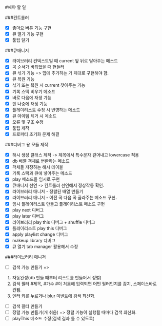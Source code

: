 #해야 할 일

###컨트롤러
- [x] 좋아요 버튼 기능 구현
- [x] 큐 열기 기능 구현
- [x] 툴팁 달기

###큐매니저
- [x] 라이브러리 컨텍스트일 때 current 앞 뒤로 달아주는 메소드
- [x] 곡 순서가 바뀌었을 때 핸들러
- [x] 큐 섞기 기능 => 맵에 추가하는 거 제대로 구현해야 함.
- [x] 큐 복원 기능
- [x] 섞기 또는 복원 시 current 찾아주는 기능
- [x] 기록 스택 비우기 메소드
- [x] 바로 다음에 재생 기능
- [x] 맨 나중에 재생 기능
- [x] 플레이리스트 수정 시 반영하는 메소드
- [x] 큐 아이템 제거 시 메소드
- [x] 오류 및 구조 수정
- [x] 툴팁 제작
- [x] 프로퍼티 초기화 문제 해결

###디버그 용 모듈 제작
- [x] 해시 생성 클래스 제작 -> 제목에서 특수문자 걷어내고 lowercase 적용
- [x] db 배열 객체로 변환하는 메소드
- [x] 객체들 저장하는 해시 테이블
- [x] 기록 스택과 큐에 넣어주는 메소드
- [x] play 메소드들 임시로 구현
- [x] 큐매니저 선언 -> 컨트롤러 선언해서 정상작동 확인.
- [x] 라이브러리 매니저 - 정렬된 배열 만들기
- [x] 라이브러리 매니저 - 이전 곡 다음 곡 골라주는 메소드 구현.
- [x] 임시 플레이리스트 만들고 플레이리스트 메소드 구현
- [x] play next 디버그
- [x] play later 디버그
- [x] 라이브러리 play this 디버그 + shuffle 디버그
- [x] 플레이리스트 play this 디버그
- [x] apply playlist change 디버그
- [x] makeup library 디버그
- [x] 큐 열기 tab manager 활용해서 수정

###라이브러리 매니저
- [ ] 검색 기능 만들기
=> 
1. 자동완성(db 만들 때부터 리스트를 만들어서 정렬)
2. 검색 필터 #제목, #가수 #이 처음에 입력되면 어떤 필터인지를 감지, 스페이스바로 컨펌.
3. 엔터 키를 누르거나 blur 이벤트에 검색 최신화.
- [ ] 검색 필터 만들기
- [ ] 정렬 기능 만들기(개 쉬움)
=> 정렬 기능이 실행될 때마다 검색 최신화.
- [ ] playThis 메소드 수정(검색 결과 틀 수 있도록)